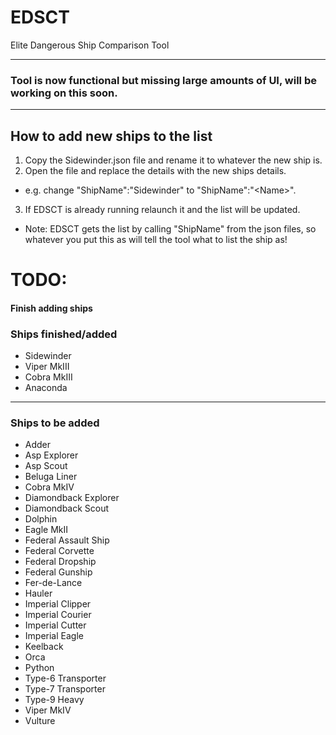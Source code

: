 # EDSCT
Elite Dangerous Ship Comparison Tool

------------------------------------------------------------------------
### Tool is now functional but missing large amounts of UI, will be working on this soon.
------------------------------------------------------------------------



## How to add new ships to the list
1. Copy the Sidewinder.json file and rename it to whatever the new ship is.
2. Open the file and replace the details with the new ships details.
* e.g. change "ShipName":"Sidewinder" to "ShipName":"\<Name>".
3. If EDSCT is already running relaunch it and the list will be updated.

* Note: EDSCT gets the list by calling "ShipName" from the json files, so whatever you put this as will tell the tool what to list the ship as!


# TODO:
#### Finish adding ships
### Ships finished/added
* Sidewinder
* Viper MkIII
* Cobra MkIII
* Anaconda
-------
### Ships to be added
* Adder
* Asp Explorer
* Asp Scout
* Beluga Liner
* Cobra MkIV
* Diamondback Explorer
* Diamondback Scout
* Dolphin
* Eagle MkII
* Federal Assault Ship
* Federal Corvette
* Federal Dropship
* Federal Gunship
* Fer-de-Lance
* Hauler
* Imperial Clipper
* Imperial Courier
* Imperial Cutter
* Imperial Eagle
* Keelback
* Orca
* Python
* Type-6 Transporter
* Type-7 Transporter
* Type-9 Heavy
* Viper MkIV
* Vulture

